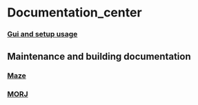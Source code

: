 # Documentation_center

### [Gui and setup usage](https://github.com/FreelyMovingSetup/Frontend_Documentation/tree/main/API)

## Maintenance and building documentation

### [Maze](https://github.com/FreelyMovingSetup/Maze_Documentation)

### [MORJ](https://github.com/FreelyMovingSetup/Morj_Documentation)





